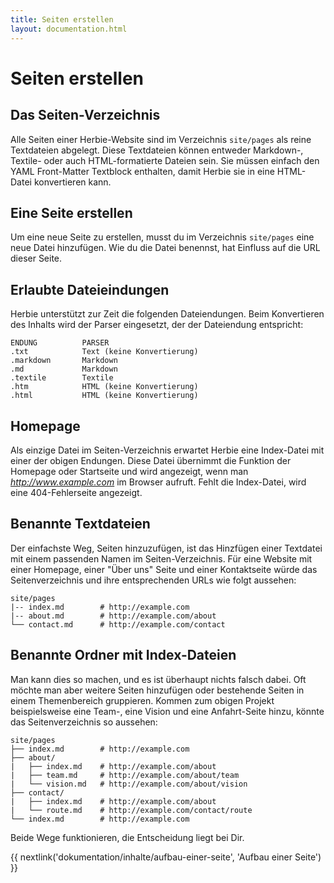 ```yaml
---
title: Seiten erstellen
layout: documentation.html
---
```


# Seiten erstellen

## Das Seiten-Verzeichnis

Alle Seiten einer Herbie-Website sind im Verzeichnis `site/pages` als reine
Textdateien abgelegt. Diese Textdateien können entweder Markdown-, Textile- oder
auch HTML-formatierte Dateien sein. Sie müssen einfach den YAML Front-Matter
Textblock enthalten, damit Herbie sie in eine HTML-Datei konvertieren kann.


## Eine Seite erstellen

Um eine neue Seite zu erstellen, musst du im Verzeichnis `site/pages` eine neue
Datei hinzufügen. Wie du die Datei benennst, hat Einfluss auf die URL dieser
Seite.

## Erlaubte Dateieindungen

Herbie unterstützt zur Zeit die folgenden Dateiendungen. Beim Konvertieren des
Inhalts wird der Parser eingesetzt, der der Dateiendung entspricht:

    ENDUNG          PARSER
    .txt            Text (keine Konvertierung)
    .markdown       Markdown
    .md             Markdown
    .textile        Textile
    .htm            HTML (keine Konvertierung)
    .html           HTML (keine Konvertierung)


## Homepage

Als einzige Datei im Seiten-Verzeichnis erwartet Herbie eine Index-Datei mit
einer der obigen Endungen. Diese Datei übernimmt die Funktion der Homepage oder
Startseite und wird angezeigt, wenn man *http://www.example.com* im Browser
aufruft. Fehlt die Index-Datei, wird eine 404-Fehlerseite angezeigt.


## Benannte Textdateien

Der einfachste Weg, Seiten hinzuzufügen, ist das Hinzfügen einer Textdatei mit
einem passenden Namen im Seiten-Verzeichnis. Für eine Website mit einer
Homepage, einer "Über uns" Seite und einer Kontaktseite würde das
Seitenverzeichnis und ihre entsprechenden URLs wie folgt aussehen:

    site/pages
    |-- index.md        # http://example.com
    |-- about.md        # http://example.com/about
    └── contact.md      # http://example.com/contact


## Benannte Ordner mit Index-Dateien

Man kann dies so machen, und es ist überhaupt nichts falsch dabei. Oft möchte
man aber weitere Seiten hinzufügen oder bestehende Seiten in einem Themenbereich
gruppieren. Kommen zum obigen Projekt beispielsweise eine Team-, eine Vision und
eine Anfahrt-Seite hinzu, könnte das Seitenverzeichnis so aussehen:

    site/pages
    ├── index.md        # http://example.com
    ├── about/
    |   ├── index.md    # http://example.com/about
    |   ├── team.md     # http://example.com/about/team
    |   └── vision.md   # http://example.com/about/vision
    ├── contact/
    |   ├── index.md    # http://example.com/about
    |   └── route.md    # http://example.com/contact/route
    └── index.md        # http://example.com


Beide Wege funktionieren, die Entscheidung liegt bei Dir.


{{ nextlink('dokumentation/inhalte/aufbau-einer-seite', 'Aufbau einer Seite') }}
